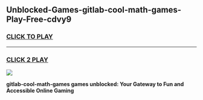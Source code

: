 
## Unblocked-Games-gitlab-cool-math-games-Play-Free-cdvy9
<h3>
<a href="https://premium76.site?title=gitlab-cool-math-games&ref=21A">CLICK TO PLAY</a></h3>
<hr>

<h3>
<a href="https://premium76.site?title=gitlab-cool-math-games&ref=21A">CLICK 2 PLAY</a>
  
</h3>

<a href="https://premium76.site?title=gitlab-cool-math-games&ref=21A"><img src="https://clearcache.store/games.png"></a>


**gitlab-cool-math-games games unblocked: Your Gateway to Fun and Accessible Online Gaming**
